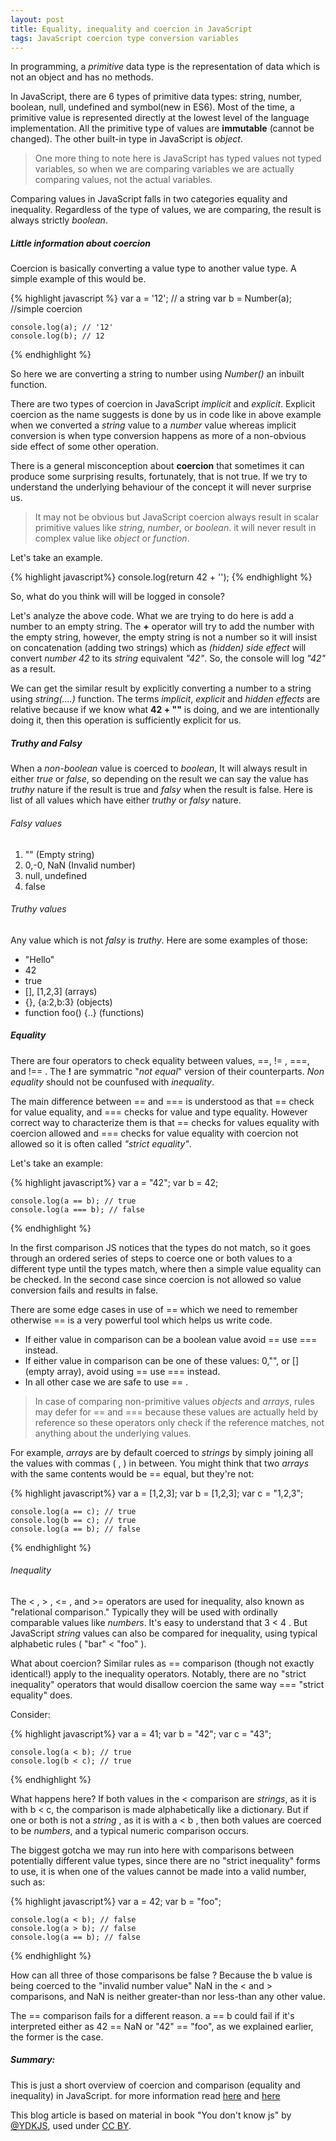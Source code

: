 ```yaml
---
layout: post
title: Equality, inequality and coercion in JavaScript 
tags: JavaScript coercion type conversion variables
---
```


In programming, a _primitive_ data type is the representation of data which is not an object and has no methods.

In JavaScript, there are 6 types of primitive data types: string, number, boolean, null, undefined and symbol(new in ES6). Most of the time, a primitive value is represented directly at the lowest level of the language implementation. All the primitive type of values are **immutable** (cannot be changed). The other built-in type in JavaScript is _object_.

> One more thing to note here is JavaScript has typed values not typed variables, so when we are comparing variables we are actually comparing values, not the actual variables.

Comparing values in JavaScript falls in two categories equality and inequality. Regardless of the type of values, we are comparing, the result is always strictly _boolean_.


##### Little information about coercion

Coercion is basically converting a value type to another value type. A simple example of this would be.

 {% highlight javascript %}
    var a = '12'; // a string
    var b = Number(a); //simple coercion

    console.log(a); // '12'
    console.log(b); // 12
 {% endhighlight %}

So here we are converting a string to number using _Number()_ an inbuilt function.

There are two types of coercion in JavaScript _implicit_ and _explicit_. Explicit coercion as the name suggests is done by us in code like in above example when we converted a _string_ value to a _number_ value whereas implicit conversion is when type conversion happens as more of a non-obvious side effect of some other operation.

There is a general misconception about **coercion** that sometimes it can produce some surprising results, fortunately, that is not true.
If we try to understand the underlying behaviour of the concept it will never surprise us.  

> It may not be obvious but JavaScript coercion always result in scalar primitive values like _string_, _number_, or _boolean_. it will never result in complex value like _object_  or _function_.

Let's take an example.

{% highlight javascript%}
    console.log(return 42 + '');
{% endhighlight %} 

So, what do you think will will be logged in console?

Let's analyze the above code. What we are trying to do here is add a number to an empty string. The **+** operator will try to add the number with the empty string, however, the empty string is not a number so it will insist on concatenation (adding two strings) which as _(hidden) side effect_ will convert _number 42_ to its _string_ equivalent _"42"_. So, the console will log _"42"_ as a result.

We can get the similar result by explicitly converting a number to a string using _string(....)_ function. The terms _implicit_, _explicit_ and _hidden effects_ are relative because if we know what **42 + ""** is doing, and we are intentionally doing it, then this operation is sufficiently explicit for us. 


##### Truthy and Falsy

When a _non-boolean_ value is coerced to _boolean_, It will always result in either _true_ or _false_, so depending on the result we can say the value has _truthy_ nature if the result is true and _falsy_ when the result is false. Here is list of all values which have either _truthy_ or _falsy_ nature.

###### Falsy values

1. "" (Empty string)
2. 0,-0, NaN (Invalid number)
3. null, undefined
4. false

###### Truthy values

Any value which is not _falsy_ is _truthy_. Here are some examples of those:

* "Hello"
* 42
* true
* [], [1,2,3] (arrays)
* {}, {a:2,b:3} (objects)
* function foo() {..} (functions)


##### Equality

There are four operators to check equality between values, ==, != , ===, and !== . The **!** are symmatric "_not equal_" version of their  counterparts. _Non equality_ should not be counfused with _inequality_.

The main difference between == and === is understood as that == check for value equality, and === checks for value and type equality. However correct way to characterize them is that == checks for values equality with coercion allowed and === checks for value equality with coercion not allowed so it is often called  _"strict equality"_.

Let's take an example:

{% highlight javascript%}
    var a = "42";
    var b = 42;

    console.log(a == b); // true
    console.log(a === b); // false

{% endhighlight %} 

In the first comparison JS notices that the types do not match, so it goes through an ordered series of steps to coerce one or both values to a different type until the types match, where then a simple value equality can be checked. In the second case since coercion is not allowed so value conversion fails and results in false.

There are some edge cases in use of == which we need to remember otherwise == is a very powerful tool which helps us write code.

* If  either value in comparison can be a boolean value avoid == use === instead.
* If either value in comparison can be one of these values: 0,"", or [] (empty array), avoid using == use === instead.
* In all other case we are safe to use == .

> In case of comparing non-primitive values _objects_ and _arrays_, rules may defer for == and === because these values are actually held by reference so these operators only check if the reference matches, not anything about the underlying values.

For example, _arrays_ are by default coerced to _strings_ by simply joining all the values with commas ( , ) in between. You might think that two _arrays_ with the same  contents would be == equal, but they're not:

{% highlight javascript%}
    var a = [1,2,3];
    var b = [1,2,3];
    var c = "1,2,3";
    
    console.log(a == c); // true
    console.log(b == c); // true
    console.log(a == b); // false

{% endhighlight %}

###### Inequality

The < , > , <= , and >= operators are used for inequality, also known as "relational comparison." Typically they will be used with ordinally comparable values like
_numbers_. It's easy to understand that 3 < 4 . But JavaScript _string_ values can also be compared for inequality, using typical alphabetic rules ( "bar" < "foo" ).

What about coercion? Similar rules as == comparison (though not exactly identical!) apply to the inequality operators. Notably, there are no "strict inequality" operators that would disallow coercion the same way === "strict equality" does.

Consider:

{% highlight javascript%}
    var a = 41;
    var b = "42";
    var c = "43";

    console.log(a < b); // true
    console.log(b < c); // true

{% endhighlight %}

What happens here? If both values in the < comparison are _strings_, as it is with b < c, the comparison is made alphabetically like a dictionary. But if one or both is not a _string_ , as it is with a < b , then both values are coerced to be _numbers_, and a typical numeric comparison occurs.

The biggest gotcha we may run into here with comparisons between potentially different value types, since there are no "strict inequality" forms to use, it is when one of the values cannot be made into a valid number, such as:

{% highlight javascript%}
    var a = 42;
    var b = "foo";

    console.log(a < b); // false
    console.log(a > b); // false
    console.log(a == b); // false

{% endhighlight %}

How can all three of those comparisons be false ? Because the b value is being coerced to the "invalid number value" NaN in the < and > comparisons, and NaN is neither greater-than nor less-than any other value.

The == comparison fails for a different reason. a == b could fail if it's interpreted either as 42 == NaN or "42" == "foo", as we explained earlier, the former is the case.


##### Summary:

This is just a short overview of coercion and comparison (equality and inequality) in JavaScript. for more information read [here](https://developer.mozilla.org/bm/docs/Web/JavaScript/Equality_comparisons_and_sameness) and [here](https://github.com/getify/You-Dont-Know-JS/blob/master/types%20%26%20grammar/ch4.md)



This blog article is based on material in book "You don't know js" by [@YDKJS](https://twitter.com/@YDKJS), used under [CC BY](http://creativecommons.org/licenses/by-nc-nd/4.0/).
